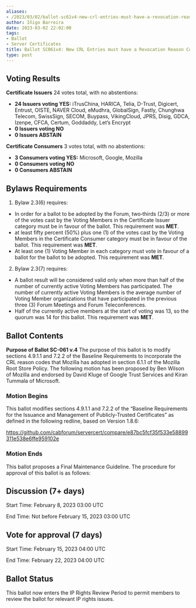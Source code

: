 ```yaml
---
aliases:
- /2023/03/02/ballot-sc61v4-new-crl-entries-must-have-a-revocation-reason-code/
author: Iñigo Barreira
date: 2023-03-02 22:02:00
tags:
- Ballot
- Server Certificates
title: Ballot SC061v4: New CRL Entries must have a Revocation Reason Code
type: post
---
```


## Voting Results

**Certificate Issuers** 24 votes total, with no abstentions:

- **24 Issuers voting YES:** iTrusChina, HARICA, Telia, D-Trust, Digicert, Entrust, OISTE, NAVER Cloud, eMudhra, GlobalSign, Fastly, Chunghwa Telecom, SwissSign, SECOM, Buypass, VikingCloud, JPRS, Disig, GDCA, Izenpe, CFCA, Certum, Goddaddy, Let’s Encrypt
- **0 Issuers voting NO**
- **0 Issuers ABSTAIN**

**Certificate Consumers** 3 votes total, with no abstentions:

- **3 Consumers voting YES:** Microsoft, Google, Mozilla
- **0 Consumers voting NO**
- **0 Consumers ABSTAIN**

## Bylaws Requirements

1. Bylaw 2.3(6) requires:

- In order for a ballot to be adopted by the Forum, two‐thirds (2/3) or more of the votes cast by the Voting Members in the Certificate Issuer category must be in favour of the ballot. This requirement was **MET**.
- at least fifty percent (50%) plus one (1) of the votes cast by the Voting Members in the Certificate Consumer category must be in favour of the ballot. This requirement was **MET**.
- At least one (1) Voting Member in each category must vote in favour of a ballot for the ballot to be adopted. This requirement was **MET**.

2. Bylaw 2.3(7) requires:

- A ballot result will be considered valid only when more than half of the number of currently active Voting Members has participated. The number of currently active Voting Members is the average number of Voting Member organizations that have participated in the previous three (3) Forum Meetings and Forum Teleconferences.
- Half of the currently active members at the start of voting was 13, so the quorum was 14 for this ballot. This requirement was **MET**.

## Ballot Contents

**Purpose of Ballot SC-061 v.4** The purpose of this ballot is to modify sections 4.9.1.1 and 7.2.2 of the Baseline Requirements to incorporate the CRL reason codes that Mozilla has adopted in section 6.1.1 of the Mozilla Root Store Policy. The following motion has been proposed by Ben Wilson of Mozilla and endorsed by David Kluge of Google Trust Services and Kiran Tummala of Microsoft.

### Motion Begins

This ballot modifies sections 4.9.1.1 and 7.2.2 of the “Baseline Requirements for the Issuance and Management of Publicly-Trusted Certificates” as defined in the following redline, based on Version 1.8.6: 

https://github.com/cabforum/servercert/compare/e87bc5fcf35f533e58899311e538e6ffe959102e

### Motion Ends

This ballot proposes a Final Maintenance Guideline. The procedure for approval of this ballot is as follows:

## Discussion (7+ days)

Start Time: February 8, 2023 03:00 UTC

End Time: Not before February 15, 2023 03:00 UTC

## Vote for approval (7 days)

Start Time: February 15, 2023 04:00 UTC

End Time: February 22, 2023 04:00 UTC

## Ballot Status

This ballot now enters the IP Rights Review Period to permit members to review the ballot for relevant IP rights issues.